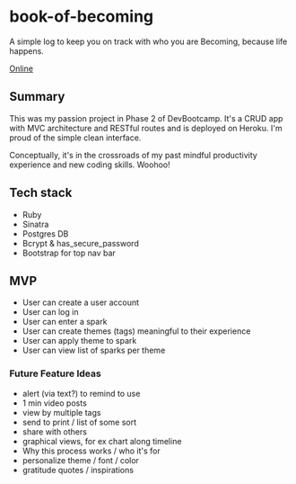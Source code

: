 # book-of-becoming
A simple log to keep you on track with who you are Becoming, because life happens. 

[Online](https://book-of-becoming.herokuapp.com/)

## Summary
This was my passion project in Phase 2 of DevBootcamp. It's a CRUD app with MVC architecture and RESTful routes and is deployed on Heroku. I'm proud of the simple clean interface. 

Conceptually, it's in the crossroads of my past mindful productivity experience and new coding skills. Woohoo! 

## Tech stack
* Ruby
* Sinatra
* Postgres DB
* Bcrypt & has_secure_password
* Bootstrap for top nav bar

## MVP
* User can create a user account
* User can log in
* User can enter a spark
* User can create themes (tags) meaningful to their experience
* User can apply theme to spark
* User can view list of sparks per theme

### Future Feature Ideas 
* alert (via text?) to remind to use
* 1 min video posts 
* view by multiple tags
* send to print / list of some sort
* share with others 
* graphical views, for ex chart along timeline
* Why this process works / who it's for
* personalize theme / font / color
* gratitude quotes / inspirations
